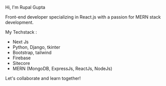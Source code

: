 Hi, I'm Rupal Gupta

Front-end developer specializing in React.js with a passion for MERN stack development.

My Techstack :
 - Next Js
 - Python, Django, tkinter
 - Bootstrap, tailwind
 - Firebase
 - Sitecore
 - MERN (MongoDB, ExpressJs, ReactJs, NodeJs)

Let's collaborate and learn together!

